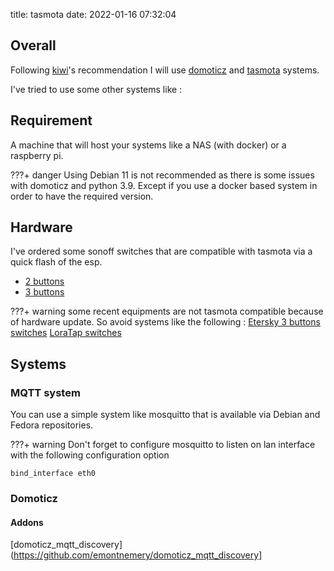 title: tasmota
date: 2022-01-16 07:32:04


## Overall
Following [kiwi](https://github.com/xbeaudouin)'s recommendation I will use [domoticz](https://www.domoticz.com/)
and [tasmota](https://tasmota.github.io/) systems.

I've tried to use some other systems like :

## Requirement
A machine that will host your systems like a NAS (with docker) or a raspberry pi. 

???+ danger
Using Debian 11 is not recommended as there is some issues with domoticz and python 3.9.
Except if you use a docker based system in order to have the required version.

## Hardware

I've ordered some sonoff switches that are compatible with tasmota via a quick flash of the esp.

- [2 buttons](https://www.amazon.fr/gp/product/B07T8Y8FWR/)
- [3 buttons](https://www.amazon.fr/gp/product/B07T8XT3VZ/)


???+ warning
some recent equipments are not tasmota compatible because of hardware update.
So avoid systems like the following :
[Etersky 3 buttons switches](https://www.amazon.fr/gp/product/B07TM9NMJN)
[LoraTap switches](https://www.amazon.fr/gp/product/B08BR4GM7P)

## Systems

### MQTT system
You can use a simple system like mosquitto that is available via Debian and Fedora repositories.

???+ warning
Don't forget to configure mosquitto to listen on lan interface with the following configuration option

``` editorconfig
bind_interface eth0
```

### Domoticz

#### Addons
[domoticz_mqtt_discovery](https://github.com/emontnemery/domoticz_mqtt_discovery]


